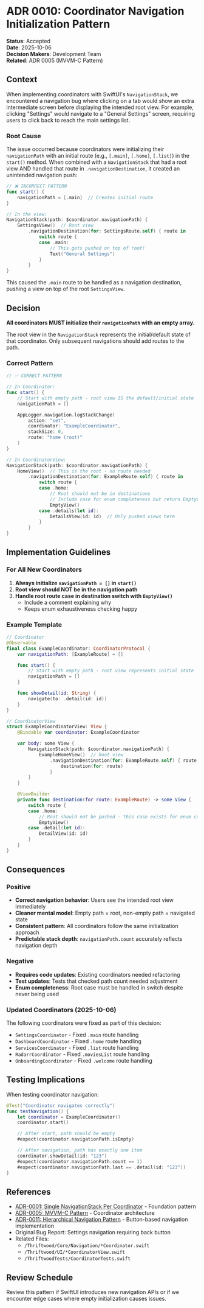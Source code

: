<!--
Thriftwood - Frontend for Media Management
Copyright (C) 2025 Matthias Wallner Géhri

This work is licensed under the Creative Commons Attribution-ShareAlike 4.0
International License. To view a copy of this license, visit
http://creativecommons.org/licenses/by-sa/4.0/ or send a letter to
Creative Commons, PO Box 1866, Mountain View, CA 94042, USA.
-->

# ADR 0010: Coordinator Navigation Initialization Pattern

**Status**: Accepted  
**Date**: 2025-10-06  
**Decision Makers**: Development Team  
**Related**: ADR 0005 (MVVM-C Pattern)

## Context

When implementing coordinators with SwiftUI's `NavigationStack`, we encountered a navigation bug where clicking on a tab would show an extra intermediate screen before displaying the intended root view. For example, clicking "Settings" would navigate to a "General Settings" screen, requiring users to click back to reach the main settings list.

### Root Cause

The issue occurred because coordinators were initializing their `navigationPath` with an initial route (e.g., `[.main]`, `[.home]`, `[.list]`) in the `start()` method. When combined with a `NavigationStack` that had a root view AND handled that route in `.navigationDestination`, it created an unintended navigation push:

```swift
// ❌ INCORRECT PATTERN
func start() {
    navigationPath = [.main]  // Creates initial route
}

// In the view:
NavigationStack(path: $coordinator.navigationPath) {
    SettingsView()  // Root view
        .navigationDestination(for: SettingsRoute.self) { route in
            switch route {
            case .main:
                // This gets pushed on top of root!
                Text("General Settings")
            }
        }
}
```

This caused the `.main` route to be handled as a navigation destination, pushing a view on top of the root `SettingsView`.

## Decision

**All coordinators MUST initialize their `navigationPath` with an empty array.**

The root view in the `NavigationStack` represents the initial/default state of that coordinator. Only subsequent navigations should add routes to the path.

### Correct Pattern

```swift
// ✅ CORRECT PATTERN

// In Coordinator:
func start() {
    // Start with empty path - root view IS the default/initial state
    navigationPath = []

    AppLogger.navigation.logStackChange(
        action: "set",
        coordinator: "ExampleCoordinator",
        stackSize: 0,
        route: "home (root)"
    )
}

// In CoordinatorView:
NavigationStack(path: $coordinator.navigationPath) {
    HomeView()  // This is the root - no route needed
        .navigationDestination(for: ExampleRoute.self) { route in
            switch route {
            case .home:
                // Root should not be in destinations
                // Include case for enum completeness but return EmptyView
                EmptyView()
            case .details(let id):
                DetailsView(id: id)  // Only pushed views here
            }
        }
}
```

## Implementation Guidelines

### For All New Coordinators

1. **Always initialize `navigationPath = []` in `start()`**
2. **Root view should NOT be in the navigation path**
3. **Handle root route case in destination switch with `EmptyView()`**
   - Include a comment explaining why
   - Keeps enum exhaustiveness checking happy

### Example Template

```swift
// Coordinator
@Observable
final class ExampleCoordinator: CoordinatorProtocol {
    var navigationPath: [ExampleRoute] = []

    func start() {
        // Start with empty path - root view represents initial state
        navigationPath = []
    }

    func showDetail(id: String) {
        navigate(to: .detail(id: id))
    }
}

// CoordinatorView
struct ExampleCoordinatorView: View {
    @Bindable var coordinator: ExampleCoordinator

    var body: some View {
        NavigationStack(path: $coordinator.navigationPath) {
            ExampleHomeView()  // Root view
                .navigationDestination(for: ExampleRoute.self) { route in
                    destination(for: route)
                }
        }
    }

    @ViewBuilder
    private func destination(for route: ExampleRoute) -> some View {
        switch route {
        case .home:
            // Root should not be pushed - this case exists for enum completeness
            EmptyView()
        case .detail(let id):
            DetailView(id: id)
        }
    }
}
```

## Consequences

### Positive

- **Correct navigation behavior**: Users see the intended root view immediately
- **Cleaner mental model**: Empty path = root, non-empty path = navigated state
- **Consistent pattern**: All coordinators follow the same initialization approach
- **Predictable stack depth**: `navigationPath.count` accurately reflects navigation depth

### Negative

- **Requires code updates**: Existing coordinators needed refactoring
- **Test updates**: Tests that checked path count needed adjustment
- **Enum completeness**: Root case must be handled in switch despite never being used

### Updated Coordinators (2025-10-06)

The following coordinators were fixed as part of this decision:

- `SettingsCoordinator` - Fixed `.main` route handling
- `DashboardCoordinator` - Fixed `.home` route handling
- `ServicesCoordinator` - Fixed `.list` route handling
- `RadarrCoordinator` - Fixed `.moviesList` route handling
- `OnboardingCoordinator` - Fixed `.welcome` route handling

## Testing Implications

When testing coordinator navigation:

```swift
@Test("Coordinator navigates correctly")
func testNavigation() {
    let coordinator = ExampleCoordinator()
    coordinator.start()

    // After start, path should be empty
    #expect(coordinator.navigationPath.isEmpty)

    // After navigation, path has exactly one item
    coordinator.showDetail(id: "123")
    #expect(coordinator.navigationPath.count == 1)
    #expect(coordinator.navigationPath.last == .detail(id: "123"))
}
```

## References

- [ADR-0001: Single NavigationStack Per Coordinator](0001-single-navigationstack-per-coordinator.md) - Foundation pattern
- [ADR-0005: MVVM-C Pattern](0005-use-mvvm-c-pattern.md) - Coordinator architecture
- [ADR-0011: Hierarchical Navigation Pattern](0011-hierarchical-navigation-pattern.md) - Button-based navigation implementation
- Original Bug Report: Settings navigation requiring back button
- Related Files:
  - `/Thriftwood/Core/Navigation/*Coordinator.swift`
  - `/Thriftwood/UI/*CoordinatorView.swift`
  - `/ThriftwoodTests/CoordinatorTests.swift`

## Review Schedule

Review this pattern if SwiftUI introduces new navigation APIs or if we encounter edge cases where empty initialization causes issues.
